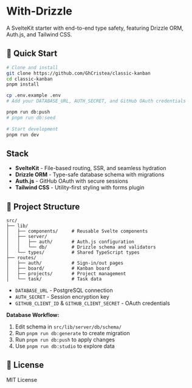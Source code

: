 # With-Drizzle

A SvelteKit starter with end-to-end type safety, featuring Drizzle ORM, Auth.js, and Tailwind CSS.

## 🚀 Quick Start

```bash
# Clone and install
git clone https://github.com/GhCristea/classic-kanban
cd classic-kanban
pnpm install

cp .env.example .env
# Add your DATABASE_URL, AUTH_SECRET, and GitHub OAuth credentials

pnpm run db:push
# pnpm run db:seed
    
# Start development
pnpm run dev
```

## Stack

- **SvelteKit** - File-based routing, SSR, and seamless hydration
- **Drizzle ORM** - Type-safe database schema with migrations
- **Auth.js** - GitHub OAuth with secure sessions
- **Tailwind CSS** - Utility-first styling with forms plugin

## 📁 Project Structure
```
src/
├── lib/
│   ├── components/     # Reusable Svelte components
│   ├── server/
│   │   ├── auth/       # Auth.js configuration
│   │   └── db/         # Drizzle schema and validators
│   └── types/          # Shared TypeScript types
├── routes/
│   ├── auth/           # Sign-in/out pages
│   ├── board/          # Kanban board
│   ├── projects/       # Project management
│   └── task/           # Task data
```
- `DATABASE_URL` - PostgreSQL connection
- `AUTH_SECRET` - Session encryption key
- `GITHUB_CLIENT_ID` & `GITHUB_CLIENT_SECRET` - OAuth credentials

**Database Workflow:**
1. Edit schema in `src/lib/server/db/schema/`
2. Run `pnpm run db:generate` to create migration
3. Run `pnpm run db:push` to apply changes
4. Use `pnpm run db:studio` to explore data

## 📄 License

MIT License

